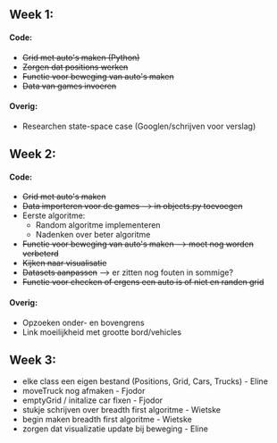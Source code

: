## Week 1:

#### Code:
- ~~Grid met auto's maken (Python)~~
- ~~Zorgen dat positions werken~~
- ~~Functie voor beweging van auto's maken~~
- ~~Data van games invoeren~~

#### Overig:
- Researchen state-space case (Googlen/schrijven voor verslag)

## Week 2:

#### Code:
- ~~Grid met auto's maken~~
- ~~Data importeren voor de games --> in objects.py toevoegen~~
- Eerste algoritme:
    - Random algoritme implementeren
    - Nadenken over beter algoritme
- ~~Functie voor beweging van auto's maken --> moet nog worden verbeterd~~
- ~~Kijken naar visualisatie~~
- ~~Datasets aanpassen~~ --> er zitten nog fouten in sommige?
- ~~Functie voor checken of ergens een auto is of niet en randen grid~~

#### Overig:
- Opzoeken onder- en bovengrens
- Link moeilijkheid met grootte bord/vehicles

## Week 3: 
- elke class een eigen bestand (Positions, Grid, Cars, Trucks) - Eline
- moveTruck nog afmaken - Fjodor
- emptyGrid / initalize car fixen - Fjodor 
- stukje schrijven over breadth first algoritme - Wietske 
- begin maken breadth first algoritme - Wietske
- zorgen dat visualizatie update bij beweging - Eline
